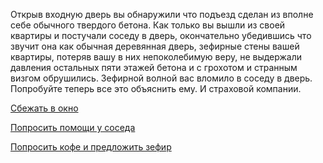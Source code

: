 Открыв входную дверь вы обнаружили что подъезд сделан 
из вполне себе обычного твердого бетона. Как только 
вы вышли из своей квартиры и постучали соседу в дверь,
окончательно убедившись что звучит она как обычная деревянная дверь, зефирные стены вашей квартиры, потеряв
вашу в них непоколебимую веру, не выдержали давления
остальных пяти этажей бетона и с грохотом и странным
визгом обрушились. Зефирной волной вас вломило в соседу в
дверь. Попробуйте теперь все это объяснить ему. И
страховой компании.

[Сбежать в окно](window/window.md)

[Попросить помощи у соседа](neighbour/neighbour.md)

[Попросить кофе и предложить зефир ](zefir/zefir.md)

